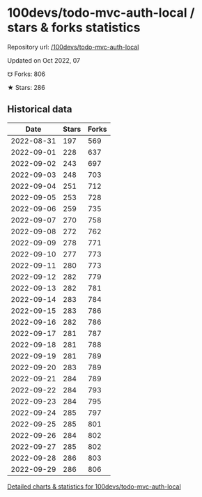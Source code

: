 # 100devs/todo-mvc-auth-local / stars & forks statistics

Repository url: [/100devs/todo-mvc-auth-local](https://github.com/100devs/todo-mvc-auth-local)

Updated on Oct 2022, 07

☋ Forks: 806

★ Stars: 286

## Historical data
| Date | Stars | Forks |
|------|-------|-------|
| 2022-08-31 | 197 | 569 | 
| 2022-09-01 | 228 | 637 | 
| 2022-09-02 | 243 | 697 | 
| 2022-09-03 | 248 | 703 | 
| 2022-09-04 | 251 | 712 | 
| 2022-09-05 | 253 | 728 | 
| 2022-09-06 | 259 | 735 | 
| 2022-09-07 | 270 | 758 | 
| 2022-09-08 | 272 | 762 | 
| 2022-09-09 | 278 | 771 | 
| 2022-09-10 | 277 | 773 | 
| 2022-09-11 | 280 | 773 | 
| 2022-09-12 | 282 | 779 | 
| 2022-09-13 | 282 | 781 | 
| 2022-09-14 | 283 | 784 | 
| 2022-09-15 | 283 | 786 | 
| 2022-09-16 | 282 | 786 | 
| 2022-09-17 | 281 | 787 | 
| 2022-09-18 | 281 | 788 | 
| 2022-09-19 | 281 | 789 | 
| 2022-09-20 | 283 | 789 | 
| 2022-09-21 | 284 | 789 | 
| 2022-09-22 | 284 | 793 | 
| 2022-09-23 | 284 | 795 | 
| 2022-09-24 | 285 | 797 | 
| 2022-09-25 | 285 | 801 | 
| 2022-09-26 | 284 | 802 | 
| 2022-09-27 | 285 | 802 | 
| 2022-09-28 | 286 | 803 | 
| 2022-09-29 | 286 | 806 | 


[Detailed charts & statistics for 100devs/todo-mvc-auth-local](https://reviewgithub.com/rep/100devs/todo-mvc-auth-local)
